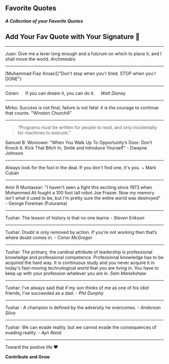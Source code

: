 ## Favorite Quotes

##### A Collection of your **Favorite Quotes**

## Add Your Fav Quote with Your Signature :feet:

---

Juan: Give me a lever long enough and a fulcrum on which to place it, and I shall move the world. *Archimedes*

---

[Muhammad Fiaz Ansari]("Don't stop when you'r tired. STOP when you'r DONE")

---

Ozren: &nbsp;&nbsp;&nbsp; If you can dream it, you can do it. &nbsp;&nbsp;&nbsp; *Walt Disney*

---

Mirko: Success is not final, failure is not fatal: it is the courage to continue that counts. "Winston Churchill"

---

> “Programs must be written for people to read, and only incidentally for machines to execute.”

Samuel B. Woniowei: "When You Walk Up To Opportunity’s Door: Don’t Knock It. Kick That Bitch In, Smile and Introduce Yourself" 
                      - Dwayne Johnson 
   
---   

Always look for the fool in the deal. If you don't find one, it's you. ~ Mark Cuban

---

Amir R Muntasser: "I haven't seen a fight this exciting since 1973 when Mohammed Ali fought a 100 foot tall robot Joe Frasier. Now my memory isn't what it used to be, but I'm pretty sure the entire world was destroyed" - George Foreman (Futurama)

---

Tushar: The lesson of history is that no one learns - *Steven Erikson*

---

Tushar: Doubt is only removed by action. If you’re not working then that’s where doubt comes in. - *Conor McGregor*

---

Tushar: The primary, the cardinal attribute of leadership is professional knowledge and professional competence. Professional knowledge has to be acquired the hard way. It is continuous study and you never acquire it in today's fast-moving technological world that you are living in. You have to keep up with your profession whatever you are in.  *Sam Manekshaw*

---

Tushar: I’ve always said that if my son thinks of me as one of his idiot friends, I’ve succeeded as a dad. - *Phil Dunphy*

---

Tushar : A champion is defined by the adversity he overcomes. - *Anderson Silva*

---

Tushar: We can evade reality, but we cannot evade the consequences of evading reality. - *Ayn Rand*

---

Toward the postive life :heart:


**Contribute and Grow**
